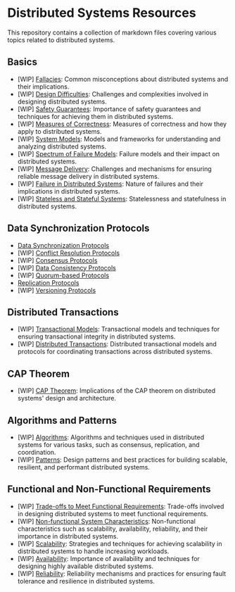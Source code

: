 # Distributed Systems Resources

This repository contains a collection of markdown files covering various topics related to distributed systems.

## Basics

- [WIP] [Fallacies](fallacies.md): Common misconceptions about distributed systems and their implications.
- [WIP] [Design Difficulties](design_difficulties.md): Challenges and complexities involved in designing distributed systems.
- [WIP] [Safety Guarantees](safety_guarantees.md): Importance of safety guarantees and techniques for achieving them in distributed systems.
- [WIP] [Measures of Correctness](measures_of_correctness.md): Measures of correctness and how they apply to distributed systems.
- [WIP] [System Models](system_models.md): Models and frameworks for understanding and analyzing distributed systems.
- [WIP] [Spectrum of Failure Models](spectrum_of_failure_models.md): Failure models and their impact on distributed systems.
- [WIP] [Message Delivery](message_delivery.md): Challenges and mechanisms for ensuring reliable message delivery in distributed systems.
- [WIP] [Failure in Distributed Systems](failure_in_distributed_systems.md): Nature of failures and their implications in distributed systems.
- [WIP] [Stateless and Stateful Systems](stateless_and_stateful_systems.md): Statelessness and statefulness in distributed systems.

## Data Synchronization Protocols

- [Data Synchronization Protocols](data_synchronization_protocols/0_data_synchronization_protocols.md)
- [WIP] [Conflict Resolution Protocols](data_synchronization_protocols/1_conflict_resolution_protocols.md)
- [WIP] [Consensus Protocols](data_synchronization_protocols/2_consensus_protocols.md)
- [WIP] [Data Consistency Protocols](data_synchronization_protocols/3_data_consistency_protocols.md)
- [WIP] [Quorum-based Protocols](data_synchronization_protocols/4_quorum-based_protocols.md)
- [Replication Protocols](data_synchronization_protocols/5_replication_protocols.md)
- [WIP] [Versioning Protocols](data_synchronization_protocols/6_versioning_protocols.md)

## Distributed Transactions

- [WIP] [Transactional Models](distributed_transactions/transactional_models.md): Transactional models and techniques for ensuring transactional integrity in distributed systems.
- [WIP] [Distributed Transactions](distributed_transactions/distributed_transactions.md): Distributed transactional models and protocols for coordinating transactions across distributed systems.

## CAP Theorem

- [WIP] [CAP Theorem](cap_theorem.md): Implications of the CAP theorem on distributed systems' design and architecture.

## Algorithms and Patterns

- [WIP] [Algorithms](algorithms.md): Algorithms and techniques used in distributed systems for various tasks, such as consensus, replication, and coordination.
- [WIP] [Patterns](patterns.md): Design patterns and best practices for building scalable, resilient, and performant distributed systems.

## Functional and Non-Functional Requirements

- [WIP] [Trade-offs to Meet Functional Requirements](trade-offs_to_meet_functional_requirements.md): Trade-offs involved in designing distributed systems to meet functional requirements.
- [WIP] [Non-functional System Characteristics](non-functional_system_characteristics.md): Non-functional characteristics such as scalability, availability, reliability, and their importance in distributed systems.
- [WIP] [Scalability](scalability.md): Strategies and techniques for achieving scalability in distributed systems to handle increasing workloads.
- [WIP] [Availability](availability.md): Importance of availability and techniques for designing highly available distributed systems.
- [WIP] [Reliability](reliability.md): Reliability mechanisms and practices for ensuring fault tolerance and resilience in distributed systems.

